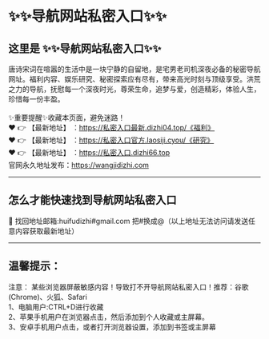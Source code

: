 # :sparkles::sparkles:导航网站私密入口:sparkles::sparkles:
## 这里是 **:sparkles::sparkles:导航网站私密入口:sparkles::sparkles:**<br>
唐诗宋词在喧嚣的生活中是一块宁静的自留地，是宅男老司机深夜必备的秘密导航网址。福利内容、娱乐研究、秘密探索应有尽有，带来高光时刻与顶级享受。洪荒之力的导航，抚慰每一个深夜时光，尊荣生命，追梦与爱，创造精彩，体验人生，珍惜每一份丰盈。<br><br>
✨重要提醒✨收藏本页面，避免迷路！<br>
❤️ 👉 【最新地址】 ：https://私密入口最新.dizhi04.top/《福利》<br>
❤️ 👉 【最新地址】 ：https://私密入口官方.laosiji.cyou/《研究》<br>
❤️ 👉 【最新地址】 ：https://私密入口.dizhi66.top<br>
官网永久地址发布：https://wangjidizhi.com<br>

---
## **怎么才能快速找到导航网站私密入口**<br>

📧 找回地址邮箱:huifudizhi#gmail.com 把#换成@（以上地址无法访问请发送任意内容获取最新地址）<br>

---
## 温馨提示：
注意： 某些浏览器屏蔽敏感内容！导致打不开导航网站私密入口！推荐：谷歌(Chrome)、火狐、Safari<br>
1、电脑用户:CTRL+D进行收藏<br>
2、苹果手机用户在浏览器点击，然后添加到个人收藏或主屏幕。<br>
3、安卓手机用户点击，或者打开浏览器设置，添加到书签或主屏幕
